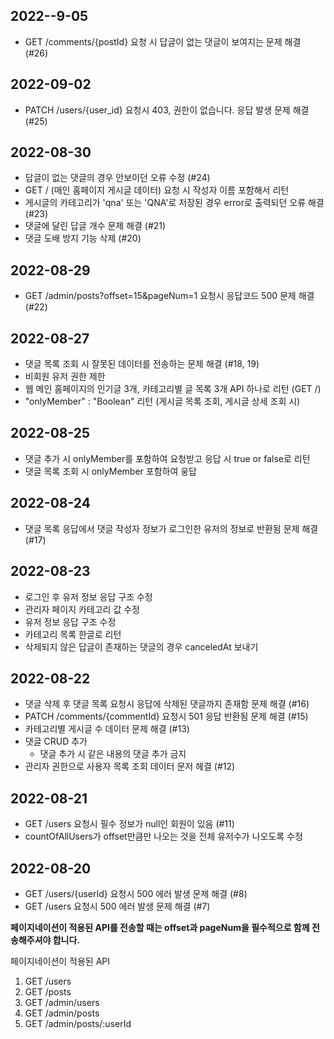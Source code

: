 ## 2022--9-05
- GET /comments/{postId} 요청 시 답글이 없는 댓글이 보여지는 문제 해결 (#26)

## 2022-09-02
- PATCH /users/{user_id} 요청시 403, 권한이 없습니다. 응답 발생 문제 해결 (#25)


## 2022-08-30
- 답글이 없는 댓글의 경우 안보이던 오류 수정 (#24)
- GET / (매인 홈페이지 게시글 데이터) 요청 시 작성자 이름 포함해서 리턴 
- 게시글의 카테고리가 'qna' 또는 'QNA'로 저장된 경우 error로 출력되던 오류 해결 (#23)
- 댓글에 달린 답글 개수 문제 해결 (#21)
- 댓글 도배 방지 기능 삭제 (#20)


## 2022-08-29
- GET /admin/posts?offset=15&pageNum=1 요청시 응답코드 500 문제 해결 (#22)


## 2022-08-27
- 댓글 목록 조회 시 잘못된 데이터를 전송하는 문제 해결 (#18, 19)
- 비회원 유저 권한 제한
- 웹 메인 홈페이지의 인기글 3개, 카테고리별 글 목록 3개 API 하나로 리턴 (GET /)
- "onlyMember" : "Boolean" 리턴 (게시글 목록 조회, 게시글 상세 조회 시)


## 2022-08-25
- 댓글 추가 시 onlyMember를 포함하여 요청받고 응답 시 true or false로 리턴
- 댓글 목록 조회 시 onlyMember 포함하여 웅답


## 2022-08-24
- 댓글 목록 응답에서 댓글 작성자 정보가 로그인한 유저의 정보로 반환됨 문제 해결 (#17)


## 2022-08-23
- 로그인 후 유저 정보 응답 구조 수정
- 관리자 페이지 카테고리 값 수정
- 유저 정보 응답 구조 수정
- 카테고리 목록 한글로 리턴
- 삭제되지 않은 답글이 존재하는 댓글의 경우 canceledAt 보내기

## 2022-08-22
- 댓글 삭제 후 댓글 목록 요청시 응답에 삭제된 댓글까지 존재함 문제 해결 (#16)
- PATCH /comments/{commentId} 요청시 501 응답 반환됨 문제 해결 (#15)
- 카테고리별 게시글 수 데이터 문제 해결 (#13)
- 댓글 CRUD 추가
    - 댓글 추가 시 같은 내용의 댓글 추가 금지
- 관리자 권한으로 사용자 목록 조회 데이터 문저 헤결 (#12)


## 2022-08-21
- GET /users 요청시 필수 정보가 null인 회원이 있음 (#11)
- countOfAllUsers가 offset만큼만 나오는 것을 전체 유저수가 나오도록 수정

## 2022-08-20
- GET /users/{userId} 요청시 500 에러 발생 문제 해결 (#8)
- GET /users 요청시 500 에러 발생 문제 해결 (#7)

**페이지네이션이 적용된 API를 전송할 때는 offset과 pageNum을 필수적으로 함께 전송해주셔야 합니다.**

페이지네이션이 적용된 API
1. GET /users
2. GET /posts
3. GET /admin/users
4. GET /admin/posts
5. GET /admin/posts/:userId
